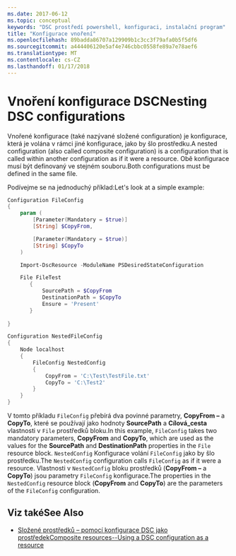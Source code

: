 ```yaml
---
ms.date: 2017-06-12
ms.topic: conceptual
keywords: "DSC prostředí powershell, konfiguraci, instalační program"
title: "Konfigurace vnoření"
ms.openlocfilehash: 89badda86707a129909b1c3cc3f79afa0b5f5df6
ms.sourcegitcommit: a444406120e5af4e746cbbc0558fe89a7e78aef6
ms.translationtype: MT
ms.contentlocale: cs-CZ
ms.lasthandoff: 01/17/2018
---
```

# <a name="nesting-dsc-configurations"></a><span data-ttu-id="0fd73-103">Vnoření konfigurace DSC</span><span class="sxs-lookup"><span data-stu-id="0fd73-103">Nesting DSC configurations</span></span>

<span data-ttu-id="0fd73-104">Vnořené konfigurace (také nazývané složené configuration) je konfigurace, která je volána v rámci jiné konfigurace, jako by šlo prostředku.</span><span class="sxs-lookup"><span data-stu-id="0fd73-104">A nested configuration (also called composite configuration) is a configuration that is called within another configuration as if it were a resource.</span></span>
<span data-ttu-id="0fd73-105">Obě konfigurace musí být definovaný ve stejném souboru.</span><span class="sxs-lookup"><span data-stu-id="0fd73-105">Both configurations must be defined in the same file.</span></span>

<span data-ttu-id="0fd73-106">Podívejme se na jednoduchý příklad:</span><span class="sxs-lookup"><span data-stu-id="0fd73-106">Let's look at a simple example:</span></span>

```powershell
Configuration FileConfig 
{
    param (
        [Parameter(Mandatory = $true)]
        [String] $CopyFrom,

        [Parameter(Mandatory = $true)]
        [String] $CopyTo
    )

    Import-DscResource -ModuleName PSDesiredStateConfiguration

    File FileTest
       {
           SourcePath = $CopyFrom
           DestinationPath = $CopyTo
           Ensure = 'Present'
       }
    
}

Configuration NestedFileConfig
{
    Node localhost
    {
        FileConfig NestedConfig
        {
            CopyFrom = 'C:\Test\TestFile.txt'
            CopyTo = 'C:\Test2'
        }
    }
}
```

<span data-ttu-id="0fd73-107">V tomto příkladu `FileConfig` přebírá dva povinné parametry, **CopyFrom –** a **CopyTo**, které se používají jako hodnoty **SourcePath** a  **Cílová_cesta** vlastnosti v `File` prostředků bloku.</span><span class="sxs-lookup"><span data-stu-id="0fd73-107">In this example, `FileConfig` takes two mandatory parameters,  **CopyFrom** and **CopyTo**, which are used as the values for the **SourcePath** and **DestinationPath** properties in the `File` resource block.</span></span> <span data-ttu-id="0fd73-108">`NestedConfig` Konfigurace volání `FileConfig` jako by šlo prostředku.</span><span class="sxs-lookup"><span data-stu-id="0fd73-108">The `NestedConfig` configuration calls `FileConfig` as if it were a resource.</span></span>
<span data-ttu-id="0fd73-109">Vlastnosti v `NestedConfig` bloku prostředků (**CopyFrom –** a **CopyTo**) jsou parametry `FileConfig` konfigurace.</span><span class="sxs-lookup"><span data-stu-id="0fd73-109">The properties in the `NestedConfig` resource block (**CopyFrom** and **CopyTo**) are the parameters of the `FileConfig` configuration.</span></span>

## <a name="see-also"></a><span data-ttu-id="0fd73-110">Viz také</span><span class="sxs-lookup"><span data-stu-id="0fd73-110">See Also</span></span>

- [<span data-ttu-id="0fd73-111">Složené prostředků – pomocí konfigurace DSC jako prostředek</span><span class="sxs-lookup"><span data-stu-id="0fd73-111">Composite resources--Using a DSC configuration as a resource</span></span>](authoringResourceComposite.md)


